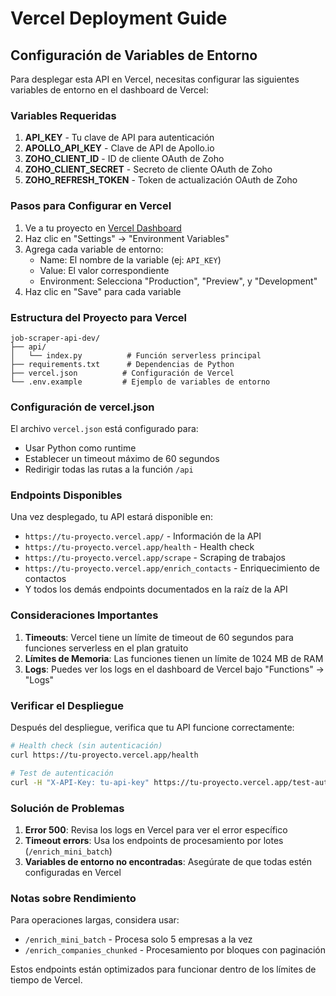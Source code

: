 # Vercel Deployment Guide

## Configuración de Variables de Entorno

Para desplegar esta API en Vercel, necesitas configurar las siguientes variables de entorno en el dashboard de Vercel:

### Variables Requeridas

1. **API_KEY** - Tu clave de API para autenticación
2. **APOLLO_API_KEY** - Clave de API de Apollo.io
3. **ZOHO_CLIENT_ID** - ID de cliente OAuth de Zoho
4. **ZOHO_CLIENT_SECRET** - Secreto de cliente OAuth de Zoho
5. **ZOHO_REFRESH_TOKEN** - Token de actualización OAuth de Zoho

### Pasos para Configurar en Vercel

1. Ve a tu proyecto en [Vercel Dashboard](https://vercel.com/dashboard)
2. Haz clic en "Settings" → "Environment Variables"
3. Agrega cada variable de entorno:
   - Name: El nombre de la variable (ej: `API_KEY`)
   - Value: El valor correspondiente
   - Environment: Selecciona "Production", "Preview", y "Development"
4. Haz clic en "Save" para cada variable

### Estructura del Proyecto para Vercel

```
job-scraper-api-dev/
├── api/
│   └── index.py          # Función serverless principal
├── requirements.txt      # Dependencias de Python
├── vercel.json          # Configuración de Vercel
└── .env.example         # Ejemplo de variables de entorno
```

### Configuración de vercel.json

El archivo `vercel.json` está configurado para:
- Usar Python como runtime
- Establecer un timeout máximo de 60 segundos
- Redirigir todas las rutas a la función `/api`

### Endpoints Disponibles

Una vez desplegado, tu API estará disponible en:
- `https://tu-proyecto.vercel.app/` - Información de la API
- `https://tu-proyecto.vercel.app/health` - Health check
- `https://tu-proyecto.vercel.app/scrape` - Scraping de trabajos
- `https://tu-proyecto.vercel.app/enrich_contacts` - Enriquecimiento de contactos
- Y todos los demás endpoints documentados en la raíz de la API

### Consideraciones Importantes

1. **Timeouts**: Vercel tiene un límite de timeout de 60 segundos para funciones serverless en el plan gratuito
2. **Límites de Memoria**: Las funciones tienen un límite de 1024 MB de RAM
3. **Logs**: Puedes ver los logs en el dashboard de Vercel bajo "Functions" → "Logs"

### Verificar el Despliegue

Después del despliegue, verifica que tu API funcione correctamente:

```bash
# Health check (sin autenticación)
curl https://tu-proyecto.vercel.app/health

# Test de autenticación
curl -H "X-API-Key: tu-api-key" https://tu-proyecto.vercel.app/test-auth
```

### Solución de Problemas

1. **Error 500**: Revisa los logs en Vercel para ver el error específico
2. **Timeout errors**: Usa los endpoints de procesamiento por lotes (`/enrich_mini_batch`)
3. **Variables de entorno no encontradas**: Asegúrate de que todas estén configuradas en Vercel

### Notas sobre Rendimiento

Para operaciones largas, considera usar:
- `/enrich_mini_batch` - Procesa solo 5 empresas a la vez
- `/enrich_companies_chunked` - Procesamiento por bloques con paginación

Estos endpoints están optimizados para funcionar dentro de los límites de tiempo de Vercel.